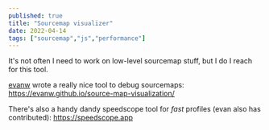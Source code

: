 ```yaml
---
published: true
title: "Sourcemap visualizer"
date: 2022-04-14
tags: ["sourcemap","js","performance"]
---
```


It's not often I need to work on low-level sourcemap stuff, but I do I reach for this tool.

[evanw](https://github.com/evanw) wrote a really nice tool to debug sourcemaps: https://evanw.github.io/source-map-visualization/

There's also a handy dandy speedscope tool for _fast_ profiles (evan also has contributed): https://speedscope.app


